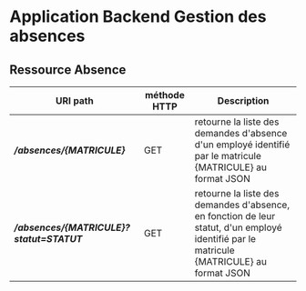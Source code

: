 Application Backend Gestion des absences
========================================


Ressource Absence
-------------------


URI path                         |  méthode HTTP  |  Description     
-------------------------------- | -------------- | --------------------------------------------------------------------------
**_/absences/{MATRICULE}_**      |  GET           |  retourne la liste des demandes d'absence d'un employé identifié par le matricule {MATRICULE}  au format JSON
**_/absences/{MATRICULE}?statut=STATUT_**      |  GET           |  retourne la liste des demandes d'absence, en fonction de leur statut, d'un employé identifié par le matricule {MATRICULE} au format JSON